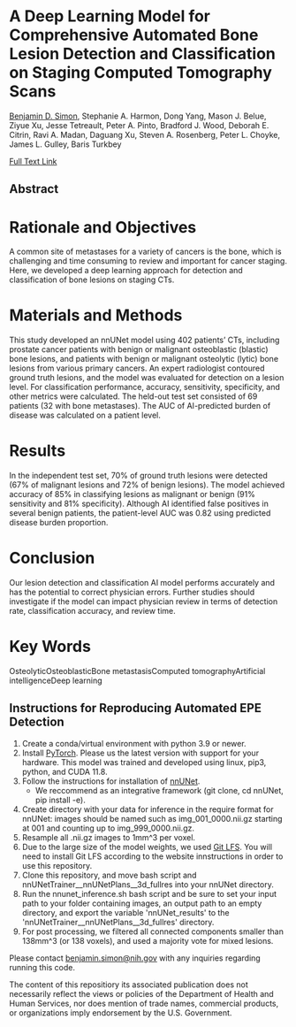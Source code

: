 # A Deep Learning Model for Comprehensive Automated Bone Lesion Detection and Classification on Staging Computed Tomography Scans
[Benjamin D. Simon](https://www.linkedin.com/in/benjamin-dabora-simon/), Stephanie A. Harmon, Dong Yang, Mason J. Belue, Ziyue Xu, Jesse Tetreault, Peter A. Pinto, Bradford J. Wood, Deborah E. Citrin, Ravi A. Madan, Daguang Xu, Steven A. Rosenberg, Peter L. Choyke, James L. Gulley, Baris Turkbey

[Full Text Link](https://www.sciencedirect.com/science/article/pii/S1076633225005707?via%3Dihub)

## Abstract
# Rationale and Objectives
A common site of metastases for a variety of cancers is the bone, which is challenging and time consuming to review and important for cancer staging. Here, we developed a deep learning approach for detection and classification of bone lesions on staging CTs.
# Materials and Methods
This study developed an nnUNet model using 402 patients’ CTs, including prostate cancer patients with benign or malignant osteoblastic (blastic) bone lesions, and patients with benign or malignant osteolytic (lytic) bone lesions from various primary cancers. An expert radiologist contoured ground truth lesions, and the model was evaluated for detection on a lesion level. For classification performance, accuracy, sensitivity, specificity, and other metrics were calculated. The held-out test set consisted of 69 patients (32 with bone metastases). The AUC of AI-predicted burden of disease was calculated on a patient level.
# Results
In the independent test set, 70% of ground truth lesions were detected (67% of malignant lesions and 72% of benign lesions). The model achieved accuracy of 85% in classifying lesions as malignant or benign (91% sensitivity and 81% specificity). Although AI identified false positives in several benign patients, the patient-level AUC was 0.82 using predicted disease burden proportion.
# Conclusion
Our lesion detection and classification AI model performs accurately and has the potential to correct physician errors. Further studies should investigate if the model can impact physician review in terms of detection rate, classification accuracy, and review time.
# Key Words
OsteolyticOsteoblasticBone metastasisComputed tomographyArtificial intelligenceDeep learning

## Instructions for Reproducing Automated EPE Detection
1. Create a conda/virtual environment with python 3.9 or newer. 
2. Install [PyTorch](https://pytorch.org/get-started/locally/). Please us the latest version with support for your hardware. This model was trained and developed using linux, pip3, python, and CUDA 11.8.
3. Follow the instructions for installation of [nnUNet](https://github.com/MIC-DKFZ/nnUNet/tree/master). 
    - We reccommend as an integrative framework (git clone, cd nnUNet, pip install -e).
4. Create directory with your data for inference in the require format for nnUNet: images should be named such as img_001_0000.nii.gz starting at 001 and counting up to img_999_0000.nii.gz.
5. Resample all .nii.gz images to 1mm^3 per voxel.
6. Due to the large size of the model weights, we used [Git LFS](https://git-lfs.com/). You will need to install Git LFS according to the website innstructions in order to use this repository.
7. Clone this repository, and move bash script and nnUNetTrainer__nnUNetPlans__3d_fullres into your nnUNet directory.
8. Run the nnunet_inference.sh bash script and be sure to set your input path to your folder containing images, an output path to an empty directory, and export the variable 'nnUNet_results' to the 'nnUNetTrainer__nnUNetPlans__3d_fullres' directory.
9. For post processing, we filtered all connected components smaller than 138mm^3 (or 138 voxels), and used a majority vote for mixed lesions.

Please contact benjamin.simon@nih.gov with any inquiries regarding running this code.

The content of this repositiory its associated publication does not necessarily reflect the views or policies of the Department of Health and Human Services, nor does mention of trade names, commercial products, or organizations imply endorsement by the U.S. Government. 
